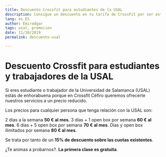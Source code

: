 ```yaml
---
title: Descuento Crossfit para estudiantes de la USAL
description: Consigue un descuento en tu tarifa de CrossFit por ser estudiante de la USAL. 
lang: es_ES
author: Emirodgar
tags: usal, promocion
date: 11/10/2019
permalink: descuento-usal

---
```


# Descuento Crossfit para estudiantes y trabajadores de la USAL

Si eres estudiante o trabajador de la Universidad de Salamanca (USAL) estás de enhorabuena porque en Crossfit Céfiro queremos ofrecerte nuestros servicios a un precio reducido.

Los precios para cualquier persona que tenga relación con la USAL son:

 2 días a la semana **50 € al mes**.
 3 días + 1 open box por semana **60 € al mes**.
 6 días + 5 open box por semana **70 € al mes**.
 Días y open box ilimitados por semana **80 € al mes**.
   
Se trata por tanto de un **15% de descuento sobre las cuotas existentes**.

 ¿Te animas a probarnos?. **La primera clase es gratuita**.

<!--stackedit_data:
eyJoaXN0b3J5IjpbMzg4Nzk3MTEzLDExMDQ2ODc3NjddfQ==
-->